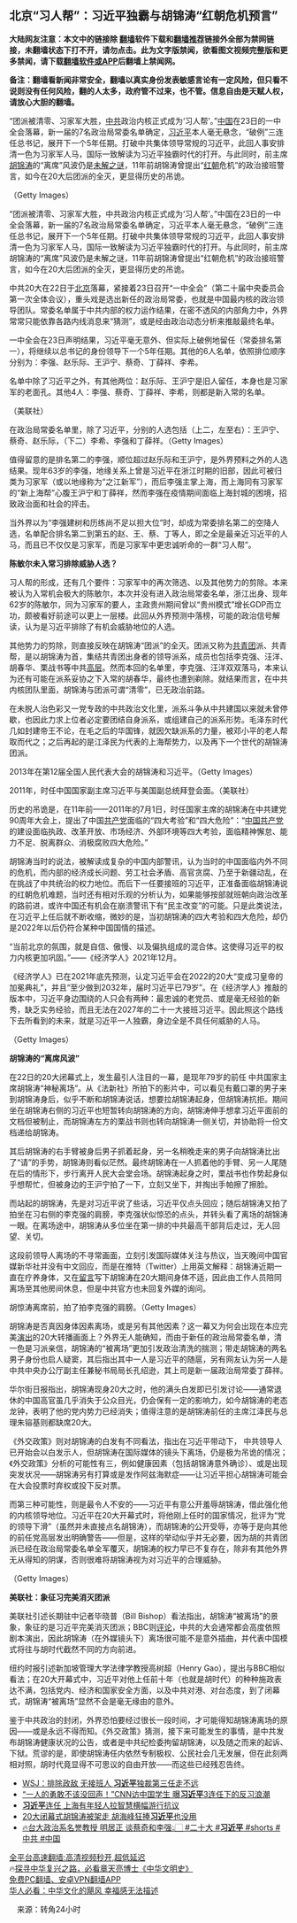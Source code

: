  <!-- 面包屑导航 --> <h2>北京“习人帮”：习近平独霸与胡锦涛“红朝危机预言”</h2> <p class="notice"><b>大陆网友注意：本文中的链接除 <a href="https://github.com/bannedbook/fanqiang" >翻墙</a>软件下载和<a href="https://github.com/killgcd/justmysocks/blob/master/README.md">翻墙推荐</a>链接外全部为禁网链接，未翻墙状态下打不开，请勿点击。此为文字版禁闻，欲看图文视频完整版和更多禁闻，请下载<a href="https://github.com/bannedbook/fanqiang">翻墙软件或APP</a>后翻墙上禁闻网。</p><p>备注：翻墙看新闻非常安全，翻墙以真实身份发表敏感言论有一定风险，但只看不说则没有任何风险，翻的人太多，政府管不过来，也不管。信息自由是天赋人权，请放心大胆的翻墙。</b></p>  <div class="entry"> <p id="summary">“团派被清零、习家军大胜，<a href="https://www.bannedbook.org/bnews/tag/%e4%b8%ad%e5%85%b1/" class="st_tag internal_tag" rel="tag" title="标签 中共 下的日志">中共</a>政治内核正式成为‘习人帮’。”<span class='wp_keywordlink_affiliate'><a href="https://www.bannedbook.org/" title="中国" target="_blank">中国</a></span>在23日的一中全会落幕，新一届的7名政治局常委名单确定，<a href="https://www.bannedbook.org/bnews/tag/%e4%b9%a0%e8%bf%91%e5%b9%b3/" class="st_tag internal_tag" rel="tag" title="标签 习近平 下的日志">习近平</a>本人毫无悬念，“破例”三连任总书记，展开下一个5年任期。打破中共集体领导常规的习近平，此回人事安排清一色为习家军人马，国际一致解读为习近平独霸时代的打开。与此同时，前主席<a href="https://www.bannedbook.org/bnews/tag/%e8%83%a1%e9%94%a6%e6%b6%9b/" class="st_tag internal_tag" rel="tag" title="标签 胡锦涛 下的日志">胡锦涛</a>的“离席”风波仍是<span class='wp_keywordlink_affiliate'><a href="https://www.bannedbook.org/bnews/aomi/earth/" title="未解之谜" target="_blank">未解之谜</a></span>，11年前胡锦涛曾提出“<a href="https://www.bannedbook.org/bnews/tag/%E7%BA%A2%E6%9C%9D/" class="st_tag internal_tag" rel="tag" title="标签 红朝 下的日志">红朝</a>危机”的政治接班警言，如今在20大后团派的全灭，更显得历史的吊诡。</p> <p id="conimg">（Getty Images）</p> <p>“团派被清零、习家军大胜，中共政治内核正式成为‘习人帮’。”中国在23日的一中全会落幕，新一届的7名政治局常委名单确定，习近平本人毫无悬念，“破例”三连任总书记，展开下一个5年任期。打破中共集体领导常规的习近平，此回人事安排清一色为习家军人马，国际一致解读为习近平独霸时代的打开。与此同时，前主席胡锦涛的“离席”风波仍是未解之谜，11年前胡锦涛曾提出“红朝危机”的政治接班警言，如今在20大后团派的全灭，更显得历史的吊诡。</p> <p>中共20大在22日于<a href="https://www.bannedbook.org/bnews/tag/%e5%8c%97%e4%ba%ac/" class="st_tag internal_tag" rel="tag" title="标签 北京 下的日志">北京</a>落幕，紧接着23日召开“一中全会”（第二十届中央委员会第一次全体会议），重头戏是选出新任的政治局常委，也就是中国最内核的政治领导团队。常委名单属于中共内部的权力运作结果，在密不透风的内部角力中，外界常常只能依靠各路内线消息来“猜测”，或是经由政治动态分析来推敲最终名单。</p> <p>一中全会在23日声明结果，习近平毫无意外、但实际上破例地留任（常委排名第一），将继续以总书记的身份领导下一个5年任期。其他的6人名单，依照排位顺序分别为：李强、赵乐际、王沪宁、蔡奇、丁薛祥、李希。</p> <p>名单中除了习近平之外，有其他两位：赵乐际、王沪宁是旧人留任，本身也是习家军的老面孔。其他4人：李强、蔡奇、丁薛祥、李希，则都是新入常的名单。</p> <p>（美联社）</p> <p>在政治局常委名单里，除了习近平，分别的人选包括（上二，左至右）：王沪宁、蔡奇、赵乐际，（下二）李希、李强和丁薛祥。（Getty Images）</p> <p>值得留意的是排名第二的李强，顺位超过赵乐际和王沪宁，是外界预料之外的人选结果。现年63岁的李强，地缘关系上曾是习近平在浙江时期的旧部，因此可被归类为习家军（或以地缘称为“之江新军”），而后李强主掌上海，而上海同有习家军的“新上海帮”心腹王沪宁和丁薛祥，然而李强在疫情期间面临上海封城的困境，招致政治面和社会的抨击。</p>  <p>当外界以为“李强建树和历练尚不足以担大位”时，却成为常委排名第二的空降人选，名单配合排名第二到第五的赵、王、蔡、丁等人，即之全是最亲近习近平的人马，而且已不仅仅是习家军，而是习家军中更忠诚听命的一群“习人帮”。</p> <p><strong>陈敏尔未入常习排除威胁人选？</strong></p> <p>习人帮的形成，还有几个要件：习家军中的再次筛选、以及其他势力的剪除。本来被认为入常机会极大的陈敏尔，本次并没有进入政治局常委名单，浙江出身、现年62岁的陈敏尔，同为习家军的要人，主政贵州期间曾以“贵州模式”增长GDP而立功，颇被看好前途可以更上一层楼。此回从外界预测中落榜，可能的政治信号解读，认为是习近平排除了有机会威胁地位的人选。</p> <p>其他势力的剪除，则直接反映在胡锦涛“团派”的全灭。团派又称为<a href="https://www.bannedbook.org/bnews/tag/%e5%85%b1%e9%9d%92%e5%9b%a2/" class="st_tag internal_tag" rel="tag" title="标签 共青团 下的日志">共青团</a>派、共青帮，是以胡锦涛为首，集结共青团出身者的领导派系，成员也包括李克强、汪洋、胡春华、栗战书等中共<span class='wp_keywordlink_affiliate'><a href="https://www.bannedbook.org/bnews/ccpdope/" title="中共高层内幕" target="_blank">高层</a></span>。然而本回的名单里，李克强、汪洋双双落马，本来认为还有可能在派系妥协之下入常的胡春华，最终也遭到剃除。就结果而言，在中共内核团队里面，胡锦涛与团派可谓“清零”，已无政治前路。</p> <p>在未脱人治色彩又一党专政的中共政治文化里，派系斗争从中共建国以来就未曾停歇，也因此力求上位者必定要团结自身派系，或组建自己的派系形势。毛泽东时代几如封建帝王不论，在毛之后的华国锋，就因欠缺派系的力量，被邓小平的老人帮取而代之；之后再起的是江泽民为代表的上海帮势力，以及再下一个世代的胡锦涛团派。</p> <p>2013年在第12届全国人民代表大会的胡锦涛和习近平。（Getty Images）</p> <p>2011年，时任中国国家副主席习近平与美国副总统拜登会面。（美联社）</p> <p>历史的吊诡是，在11年前——2011年的7月1日，时任国家主席的胡锦涛在中共建党90周年大会上，提出了中国<a href="https://www.bannedbook.org/bnews/tag/%e5%85%b1%e4%ba%a7%e5%85%9a/" class="st_tag internal_tag" rel="tag" title="标签 共产党 下的日志">共产党</a>面临的“四大考验”和“四大危险”：“<a href="https://www.bannedbook.org/bnews/tag/%e4%b8%ad%e5%9b%bd%e5%85%b1%e4%ba%a7%e5%85%9a/" class="st_tag internal_tag" rel="tag" title="标签 中国共产党 下的日志">中国共产党</a>的建设面临执政、改革开放、市场经济、外部环境等四大考验，面临精神懈怠、能力不足、脱离群众、消极腐败四大危险。”</p> <p>胡锦涛当时的说法，被解读成复杂的中国内部警讯，认为当时的中国面临内外不同的危机，而内部的经济成长问题、劳工社会矛盾、高官贪腐、乃至于新疆动乱，在在挑战了中共统治的权力地位。而后下一任要接班的习近平，正准备面临胡锦涛说的红朝危机难题，当时还有相对乐观的分析认为，如果能够按部就班朝向政治改革的路前进，或许中国还有机会在崩溃警讯下有“民主改变”的可能。只是此类说法，在习近平上任后就不断收缩，微妙的是，当初胡锦涛的四大考验和四大危险，却仍是2022年以后仍符合某种中国国情的描述。</p>  <p>“当前北京的氛围，就是自信、傲慢、以及偏执组成的混合体。这使得习近平的权力内核更加巩固。”——《经济学人》2021年12月。</p> <p>《经济学人》已在2021年底先预测，认定习近平会在2022的20大“变成习皇帝的加冕典礼”，并且“至少做到2032年，届时习近平已79岁”。在《经济学人》推敲的版本中，习近平身边围绕的人只会有两种：最忠诚的老党员、或是毫无经验的新秀，缺乏实务经验，而且无法在2027年的二十一大接班习近平。因此照这个路线下去所看到的未来，就是习近平一人独霸，身边全是不具任何威胁的人马。</p> <p>（Getty Images）</p> <p><strong>胡锦涛的“离席风波”</strong></p> <p>在22日的20大闭幕式上，发生最引人注目的一幕，是现年79岁的前任 中共国家主席胡锦涛“神秘离场”。从《法新社》所拍下的影片中，可以看见有戴口罩的男子来到胡锦涛身后，似乎不断和胡锦涛说话，想要拉胡锦涛起身，但胡锦涛抗拒。期间坐在胡锦涛右侧的习近平也短暂转向胡锦涛的方向，胡锦涛伸手想拿习近平面前的文档但被制止，而胡锦涛左方的栗战书则也转向胡锦涛一侧关切，并协助将一份文档递给胡锦涛。</p> <p>其后胡锦涛的右手臂被身后男子抓着起身，另一名稍晚走来的男子向胡锦涛比出了“请”的手势，胡锦涛则看似茫然。最终胡锦涛在一人抓着他的手臂、另一人尾随在后的情形下，步行离开人民大会堂会场。胡锦涛起身之时，栗战书也作势起身似乎想帮忙，但被身边的王沪宁拍了一下，立刻又坐下，并掏出手帕擦了擦脸。</p> <p>而站起的胡锦涛，先是对习近平说了些话，习近平仅点头回应；随后胡锦涛又拍了拍坐在习右侧的李克强的肩膀，李克强状似惊恐的点头，并转头看了离场的胡锦涛一眼。在离场途中，胡锦涛从多位坐在第一排的中共最高干部背后走过，无人回望、关切。</p> <p>这段前领导人离场的不寻常画面，立刻引发国际媒体关注与热议，当天晚间中国官媒新华社并没有中文回应，而是在推特（Twitter）上用英文解释：胡锦涛近期一直在疗养身体，又在<span class='wp_keywordlink'><a href="https://www.bannedbook.org/bnews/tougao/" title="留言" target="_blank">留言</a></span>写下胡锦涛在20大期间身体不适，因此由工作人员陪同离场至其他房间休息，但是中共官方也未回复外媒的询问。</p> <p>胡惊涛离席前，拍了拍李克强的肩膀。（Getty Images）</p>  <p>胡锦涛是否真因身体因素离场，或是另有其他因素？这一幕又为何会出现在本应完美<span class='wp_keywordlink_affiliate'><a href="https://zh-cn.shenyunperformingarts.org/" title="演出" target="_blank">演出</a></span>的20大转播画面上？外界无人能确知，而由于新任的政治局常委名单，清一色是习派亲信，胡锦涛的“被离场”更加引发政治清洗的揣测；带走胡锦涛的两名男子身份也启人疑窦，其后指出其中一人是习近平的随扈，另有网友认为另一人是中共中央办公厅副主任兼秘书局局长孔绍逊，其上司是新一届政治局常委丁薛祥。</p> <p>华尔街日报指出，胡锦涛现身20大之时，他的满头白发即已引发讨论——通常退休的中国高官虽几乎消失于公众目光，仍会保有一定的影响力，如今胡锦涛的老态龙钟，表明了他的党内势力已经消失；值得注意的是胡锦涛前任的主席江泽民与总理朱镕基则都缺席20大。</p> <p>《外交政策》则对胡锦涛的白发有不同看法，指出在习近平带动下， 中共领导人已开始会以白发示人，但胡锦涛在国际媒体的镜头下离场，仍是极为吊诡的情况；《外交政策》分析的可能性有三，例如健康因素（包括胡锦涛意外确诊）、或是出现突发状况——胡锦涛另有打算或是发作阿兹海默症——让习近平担心胡锦涛可能会在大会投票时弃权或投下反对票。</p> <p>而第三种可能性，则是最令人不安的——习近平有意公开羞辱胡锦涛，借此强化他的内核领导地位。习近平在20大开幕式时，将他刚上任时的国家情况，批评为“党的领导下滑”（虽然并未直接点名胡锦涛），而胡锦涛的公开受辱，亦等于是向其他的前任党高层发出明确警告——但是，这样的举动似乎并无必要，因为胡的共青团派已经在政治局常委名单全军覆灭，胡锦涛的权力早已不复存在，除非有其他外界无从得知的阴谋，否则很难将胡锦涛视为对习近平的合理威胁。</p> <p>（Getty Images）</p> <p><strong>美联社：象征习完美消灭团派</strong></p> <p>美联社引述长期驻中记者毕晓普（Bill Bishop）看法指出，胡锦涛“被离场”的景象，象征的是习近平完美消灭团派；BBC则<span class='wp_keywordlink_affiliate'><a href="https://www.bannedbook.org/bnews/comments/" title="新闻评论" target="_blank">评论</a></span>，中共的大会通常都会高度依照剧本演出，因此胡锦涛（在外媒镜头下）离场很可能不是意外插曲，并代表中国模式将往与胡时代截然不同的方向前进。</p> <p>纽约时报引述新加坡管理大学法律学教授高树超（Henry Gao），提出与BBC相似看法；在20大开幕式中，习近平对他上任前十年（也就是胡时代）的种种施政表达不满，包括党内、经济和国家安全方面，以及中共对港、对台态度，到了闭幕式，胡锦涛“被离场”显然不会是毫无缘由的意外。</p> <p>鉴于中共政治的封闭，外界恐怕要经过很长一段时间，才可能得知胡锦涛离场的原因——或是永远不得而知。《外交政策》猜测，接下来可能发生的事情，是中共发布胡锦涛健康状况的公告，或者是中共纪检委拘留胡锦涛，以及随之而来的起诉、下狱。荒谬的是，即使胡锦涛任内依然专制极权、公民社会几无发展，但在此刻两相对照，胡时代竟显得不可思议的自由开放——而这些已经残忍告终。</p>  <!--<div id="taboola-mid-1"></div>--><ul class='op-related-articles' title='相关阅读'> <li><a href='https://www.bannedbook.org/bnews/comments/20221024/1801632.html' target='_blank'>WSJ：排除政敌 无接班人 <b>习近平</b>独裁第三任走不远</a></li> <li><a href='https://www.bannedbook.org/bnews/worldnews/20221024/1801626.html' target='_blank'>“一人的勇敢不该没回声！”CNN访中国学生 曝<b>习近平</b>3连任下的反习浪潮</a></li> <li><a href='https://www.bannedbook.org/bnews/headline/20221024/1801624.html' target='_blank'><b>习近平</b>连任 上海有年轻人拉智慧横幅游行抗议</a></li> <li><a href='https://www.bannedbook.org/bnews/headline/20221024/1801623.html' target='_blank'>20大闭幕式胡锦涛被架走 胡海峰狂捧<b>习近平</b>也没用</a></li> <li><a href='https://www.bannedbook.org/bnews/bannedvideo/20221024/1801604.html' target='_blank'>🔥台大政治系名誉教授 明居正 谈蔡奇和李强👆🏻 #二十大 #<b>习近平</b> #shorts #中共 #中国</a></li> </ul> <p class="texttj"> <a href="https://github.com/bannedbook/fanqiang/wiki/V2ray%E6%9C%BA%E5%9C%BA" target="_blank">全平台高速翻墙:高清视频秒开,超低延迟</a><br/> 🔥<a href="https://www.bannedbook.org/bnews/comments/20220808/1768773.html" target="_blank">探寻中华复兴之路，必看章天亮博士《中华文明史》</a><br/> <a href="https://github.com/bannedbook/fanqiang/wiki/%E7%A6%81%E9%97%BB%E7%BD%91%E5%AE%89%E5%8D%93%E7%BF%BB%E5%A2%99%E6%96%B0%E9%97%BBAPP" target="_blank">免费PC翻墙、安卓VPN翻墙APP</a><br/> <a href="https://www.bannedbook.org/bnews/comments/20220220/1694796.html" target="_blank">华人必看：中华文化的飓风 幸福感无法描述</a><br/> </p><p class="src-info">　来源：转角24小时 </p><a name='sharetosocial'></a> <div style="margin-bottom:5px;padding-bottom:5px;clear:both"> <div id="archive-pix-1" class="banner-ads"> <!-- AuctionX Display platform tag START --> <div id="27602x728x90x621x_ADSLOT1" clicktrack="%%CLICK_URL_ESC%%"></div>  <!-- AuctionX Display platform tag END --> </div> <div id="archive-pix-2" class="banner-ads"> <!-- AuctionX Display platform tag START --> <div id="27556x300x250x621x_ADSLOT1" clicktrack="%%CLICK_URL_ESC%%" style="margin:0 auto;text-align:center"></div>  <!-- AuctionX Display platform tag END --> </div> </div>  <div id="archive-pix-1" class="banner-ads"> <!-- AuctionX Display platform tag START --> <div id="27603x728x90x621x_ADSLOT1" clicktrack="%%CLICK_URL_ESC%%"></div>  <!-- AuctionX Display platform tag END --> </div> </div><!--END ENTRY--> 